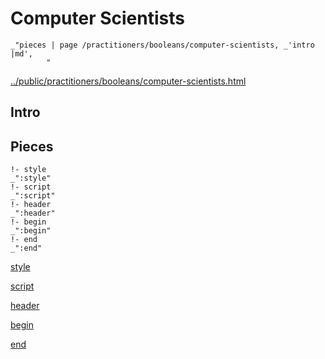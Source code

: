 # Computer Scientists

    _"pieces | page /practitioners/booleans/computer-scientists, _'intro |md',
            "

[../public/practitioners/booleans/computer-scientists.html](# "save:")


## Intro

## Pieces

    !- style
    _":style"
    !- script
    _":script"
    !- header
    _":header"
    !- begin
    _":begin"
    !- end
    _":end"

[style]() 

[script]()

[header]()

[begin]()

[end]()

